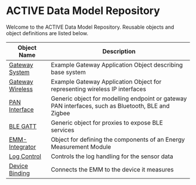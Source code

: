# ACTIVE Data Model Repository

Welcome to the ACTIVE Data Model Repository. Reusable objects and object definitions are listed below.

Object Name | Description
------------|-------------
[Gateway System](Gateway_System/index.html) | Example Gateway Application Object describing base system
[Gateway Wireless](Gateway_Wireless/index.html) | Example Gateway Application Object for representing wireless IP interfaces
[PAN Interface](PAN_Interface/index.html) | Generic object for modelling endpoint or gateway PAN interfaces, such as Bluetooth, BLE and Zigbee
[BLE GATT](BLE_GATT/index.html) | Generic object for proxies to expose BLE services
[EMM-Integrator](EMM-Integrator/index.html) | Object for defining the components of an Energy Measurement Module
[Log Control](Log_Control/index.html) | Controls the log handling for the sensor data
[Device Binding](Device_Binding/index.html) | Connects the EMM to the device it measures
